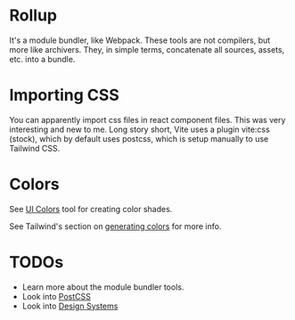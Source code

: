 # Rollup

It's a module bundler, like Webpack. These tools are not compilers, but more like archivers. They, in simple terms, concatenate all sources, assets, etc. into a bundle.

# Importing CSS

You can apparently import css files in react component files. This was very interesting and new to me. Long story short, Vite uses a plugin vite:css (stock), which by default uses postcss, which is setup manually to use Tailwind CSS.

# Colors

See [UI Colors](https://uicolors.app/create) tool for creating color shades.

See Tailwind's section on [generating colors](https://tailwindcss.com/docs/customizing-colors#generating-colors) for more info.

# TODOs

* Learn more about the module bundler tools.
* Look into [PostCSS](https://github.com/postcss/postcss)
* Look into [Design Systems](https://uxdesign.cc/everything-you-need-to-know-about-design-systems-54b109851969)
